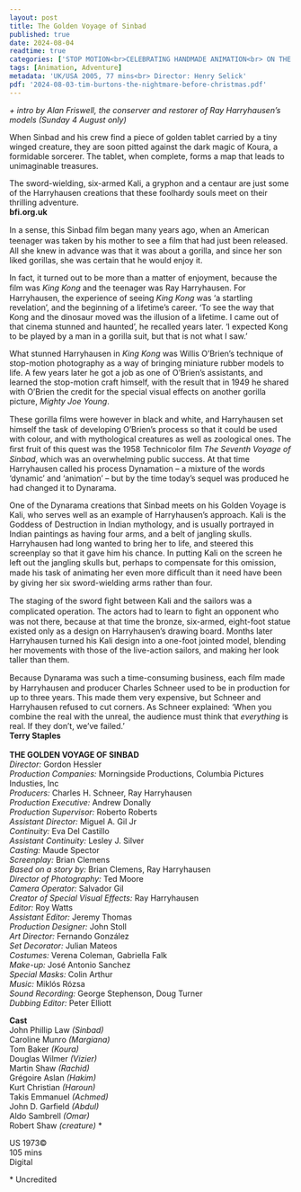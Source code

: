 ```yaml
---
layout: post
title: The Golden Voyage of Sinbad
published: true
date: 2024-08-04
readtime: true
categories: ['STOP MOTION<br>CELEBRATING HANDMADE ANIMATION<br> ON THE BIG SCREEN']
tags: [Animation, Adventure]
metadata: 'UK/USA 2005, 77 mins<br> Director: Henry Selick'
pdf: '2024-08-03-tim-burtons-the-nightmare-before-christmas.pdf'
---
```



_+ intro by Alan Friswell, the conserver and restorer of Ray Harryhausen’s models (Sunday 4 August only)_

When Sinbad and his crew find a piece of golden tablet carried by a tiny winged creature, they are soon pitted against the dark magic of Koura, a formidable sorcerer. The tablet, when complete, forms a map that leads to unimaginable treasures.

The sword-wielding, six-armed Kali, a gryphon and a centaur are just some of the Harryhausen creations that these foolhardy souls meet on their thrilling adventure.  
**bfi.org.uk**  

In a sense, this Sinbad ﬁlm began many years ago, when an American teenager was taken by his mother to see a ﬁlm that had just been released. All she knew in advance was that it was about a gorilla, and since her son liked gorillas, she was certain that he would enjoy it.

In fact, it turned out to be more than a matter of enjoyment, because the ﬁlm was _King Kong_ and the teenager was Ray Harryhausen. For Harryhausen, the experience of seeing _King Kong_ was ‘a startling revelation’, and the beginning of a lifetime’s career. ‘To see the way that Kong and the dinosaur moved was the illusion of a lifetime. I came out of that cinema stunned and haunted’, he recalled years later. ‘I expected Kong to be played by a man in a gorilla suit, but that is not what I saw.’

What stunned Harryhausen in _King Kong_ was Willis O’Brien’s technique of stop-motion photography as a way of bringing miniature rubber models to life. A few years later he got a job as one of O’Brien’s assistants, and learned the stop-motion craft himself, with the result that in 1949 he shared with O’Brien the credit for the special visual effects on another gorilla picture, _Mighty Joe Young_.

These gorilla ﬁlms were however in black and white, and Harryhausen set himself the task of developing O’Brien’s process so that it could be used with colour, and with mythological creatures as well as zoological ones. The ﬁrst fruit of this quest was the 1958 Technicolor ﬁlm _The Seventh Voyage of Sinbad_, which was an overwhelming public success. At that time Harryhausen called his process Dynamation – a mixture of the words ‘dynamic’ and ‘animation’ – but by the time today’s sequel was produced he had changed it to Dynarama.

One of the Dynarama creations that Sinbad meets on his Golden Voyage is Kali, who serves well as an example of Harryhausen’s approach. Kali is the Goddess of Destruction in Indian mythology, and is usually portrayed in Indian paintings as having four arms, and a belt of jangling skulls. Harryhausen had long wanted to bring her to life, and steered this screenplay so that it gave him his chance. In putting Kali on the screen he left out the jangling skulls but, perhaps to compensate for this omission, made his task of animating her even more difﬁcult than it need have been by giving her six sword-wielding arms rather than four.

The staging of the sword ﬁght between Kali and the sailors was a complicated operation. The actors had to learn to ﬁght an opponent who was not there, because at that time the bronze, six-armed, eight-foot statue existed only as a design on Harryhausen’s drawing board. Months later Harryhausen turned his Kali design into a one-foot jointed model, blending her movements with those of the live-action sailors, and making her look taller than them.

Because Dynarama was such a time-consuming business, each ﬁlm made by Harryhausen and producer Charles Schneer used to be in production for up to three years. This made them very expensive, but Schneer and Harryhausen refused to cut corners. As Schneer explained: ‘When you combine the real with the unreal, the audience must think that _everything_ is real. If they don’t, we’ve failed.’  
**Terry Staples**  
<br>
**THE GOLDEN VOYAGE OF SINBAD**  
_Director:_ Gordon Hessler  
_Production Companies:_ Morningside Productions, Columbia Pictures Industies, Inc  
_Producers:_ Charles H. Schneer, Ray Harryhausen  
_Production Executive:_ Andrew Donally  
_Production Supervisor:_ Roberto Roberts  
_Assistant Director:_ Miguel A. Gil Jr  
_Continuity:_ Eva Del Castillo  
_Assistant Continuity:_ Lesley J. Silver  
_Casting:_ Maude Spector  
_Screenplay:_ Brian Clemens  
_Based on a story by:_ Brian Clemens, Ray Harryhausen  
_Director of Photography:_ Ted Moore  
_Camera Operator:_ Salvador Gil  
_Creator of Special Visual Effects:_ Ray Harryhausen  
_Editor:_ Roy Watts  
_Assistant Editor:_ Jeremy Thomas  
_Production Designer:_ John Stoll  
_Art Director:_ Fernando González  
_Set Decorator:_ Julian Mateos  
_Costumes:_ Verena Coleman, Gabriella Falk  
_Make-up:_ José Antonio Sanchez  
_Special Masks:_ Colin Arthur  
_Music:_ Miklós Rózsa  
_Sound Recording:_ George Stephenson, Doug Turner  
_Dubbing Editor:_ Peter Elliott  

**Cast**  
John Phillip Law _(Sinbad)_  
Caroline Munro _(Margiana)_  
Tom Baker _(Koura)_  
Douglas Wilmer _(Vizier)_  
Martin Shaw _(Rachid)_  
Grégoire Aslan _(Hakim)_  
Kurt Christian _(Haroun)_  
Takis Emmanuel _(Achmed)_  
John D. Garfield _(Abdul)_  
Aldo Sambrell _(Omar)_  
Robert Shaw _(creature)_ *  

US 1973©  
105 mins  
Digital  


\* Uncredited
<!--stackedit_data:
eyJoaXN0b3J5IjpbNDA0NTE2OTI4XX0=
-->